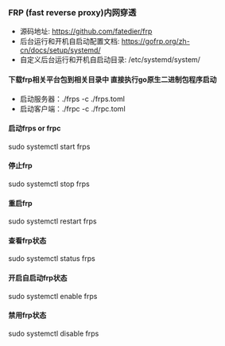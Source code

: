 ### FRP (fast reverse proxy)内网穿透

- 源码地址: https://github.com/fatedier/frp
- 后台运行和开机自启动配置文档: https://gofrp.org/zh-cn/docs/setup/systemd/
- 自定义后台运行和开机自启动目录: /etc/systemd/system/

#### 下载frp相关平台包到相关目录中  直接执行go原生二进制包程序启动

- 启动服务器：./frps -c ./frps.toml
- 启动客户端：./frpc -c ./frpc.toml

#### 启动frps or frpc
sudo systemctl start frps
#### 停止frp
sudo systemctl stop frps
#### 重启frp
sudo systemctl restart frps
#### 查看frp状态
sudo systemctl status frps
#### 开启自启动frp状态
sudo systemctl enable frps
#### 禁用frp状态
sudo systemctl disable frps